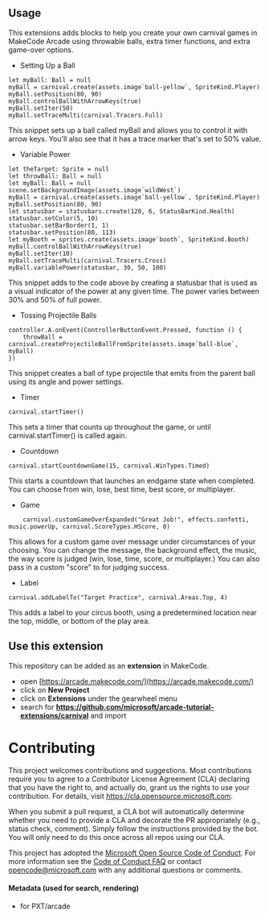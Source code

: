 ## Usage

This extensions adds blocks to help you create your own carnival games in MakeCode Arcade using throwable balls, extra timer functions, and extra game-over options.


* Setting Up a Ball

```blocks
let myBall: Ball = null
myBall = carnival.create(assets.image`ball-yellow`, SpriteKind.Player)
myBall.setPosition(80, 90)
myBall.controlBallWithArrowKeys(true)
myBall.setIter(50)
myBall.setTraceMulti(carnival.Tracers.Full)
```

This snippet sets up a ball called myBall and allows you to control it with arrow keys. You'll also see that it has a trace marker that's set to 50% value.


* Variable Power

```blocks
let theTarget: Sprite = null
let throwBall: Ball = null
let myBall: Ball = null
scene.setBackgroundImage(assets.image`wildWest`)
myBall = carnival.create(assets.image`ball-yellow`, SpriteKind.Player)
myBall.setPosition(80, 90)
let statusbar = statusbars.create(120, 6, StatusBarKind.Health)
statusbar.setColor(5, 10)
statusbar.setBarBorder(1, 1)
statusbar.setPosition(80, 113)
let myBooth = sprites.create(assets.image`booth`, SpriteKind.Booth)
myBall.controlBallWithArrowKeys(true)
myBall.setIter(10)
myBall.setTraceMulti(carnival.Tracers.Cross)
myBall.variablePower(statusbar, 30, 50, 100)
```

This snippet adds to the code above by creating a statusbar that is used as a visual indicator of the power at any given time. The power varies between 30% and 50% of full power.



* Tossing Projectile Balls

```blocks
controller.A.onEvent(ControllerButtonEvent.Pressed, function () {
    throwBall = carnival.createProjectileBallFromSprite(assets.image`ball-blue`, myBall)
})
```

This snippet creates a ball of type projectile that emits from the parent ball using its angle and power settings.



* Timer

```blocks
carnival.startTimer()
```

This sets a timer that counts up throughout the game, or until carnival.startTimer() is called again.



* Countdown

```blocks
carnival.startCountdownGame(15, carnival.WinTypes.Timed)

```

This starts a countdown that launches an endgame state when completed. You can choose from win, lose, best time, best score, or multiplayer.



* Game

```blocks
    carnival.customGameOverExpanded("Great Job!", effects.confetti, music.powerUp, carnival.ScoreTypes.HScore, 0)
```

This allows for a custom game over message under circumstances of your choosing.  You can change the message, the background effect, the music, the way score is judged (win, lose, time, score, or multiplayer.) You can also pass in a custom "score" to for judging success.



* Label

```blocks
carnival.addLabelTo("Target Practice", carnival.Areas.Top, 4)
```

This adds a label to your circus booth, using a predetermined location near the top, middle, or bottom of the play area.





## Use this extension

This repository can be added as an **extension** in MakeCode.

* open [https://arcade.makecode.com/](https://arcade.makecode.com/)
* click on **New Project**
* click on **Extensions** under the gearwheel menu
* search for **https://github.com/microsoft/arcade-tutorial-extensions/carnival** and import

# Contributing

This project welcomes contributions and suggestions.  Most contributions require you to agree to a
Contributor License Agreement (CLA) declaring that you have the right to, and actually do, grant us
the rights to use your contribution. For details, visit https://cla.opensource.microsoft.com.

When you submit a pull request, a CLA bot will automatically determine whether you need to provide
a CLA and decorate the PR appropriately (e.g., status check, comment). Simply follow the instructions
provided by the bot. You will only need to do this once across all repos using our CLA.

This project has adopted the [Microsoft Open Source Code of Conduct](https://opensource.microsoft.com/codeofconduct/).
For more information see the [Code of Conduct FAQ](https://opensource.microsoft.com/codeofconduct/faq/) or
contact [opencode@microsoft.com](mailto:opencode@microsoft.com) with any additional questions or comments.

#### Metadata (used for search, rendering)

* for PXT/arcade
<script src="https://makecode.com/gh-pages-embed.js"></script><script>makeCodeRender("{{ site.makecode.home_url }}", "{{ site.github.owner_name }}/{{ site.github.repository_name }}#v0.0.4");</script>










